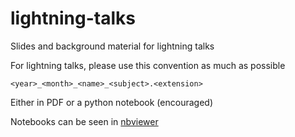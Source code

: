 lightning-talks
===============

Slides and background material for lightning talks

For lightning talks, please use this convention as much as possible

    <year>_<month>_<name>_<subject>.<extension>

Either in PDF or a python notebook (encouraged)

Notebooks can be seen in [nbviewer](http://nbviewer.ipython.org/github/pynxton/lightning-talks/tree/master/)
